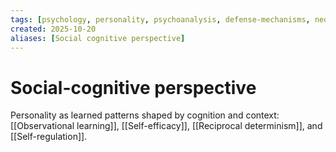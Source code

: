 ```yaml
---
tags: [psychology, personality, psychoanalysis, defense-mechanisms, neo-freudians, social-cognitive, traits, big-five, assessment, mbti]
created: 2025-10-20
aliases: [Social cognitive perspective]
---
```

# Social-cognitive perspective

Personality as learned patterns shaped by cognition and context: [[Observational learning]], [[Self-efficacy]], [[Reciprocal determinism]], and [[Self-regulation]].
